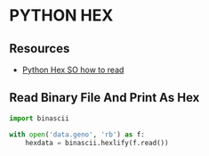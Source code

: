 # PYTHON HEX

## Resources

- [Python Hex SO how to read](https://stackoverflow.com/questions/34687516/how-to-read-binary-files-as-hex-in-python)

## Read Binary File And Print As Hex

```python
import binascii

with open('data.geno', 'rb') as f:
    hexdata = binascii.hexlify(f.read())
```
